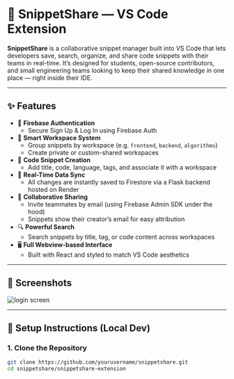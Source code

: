 # 🧩 SnippetShare — VS Code Extension

**SnippetShare** is a collaborative snippet manager built into VS Code that lets developers save, search, organize, and share code snippets with their teams in real-time. It’s designed for students, open-source contributors, and small engineering teams looking to keep their shared knowledge in one place — right inside their IDE.

---

## ✨ Features

- 🔐 **Firebase Authentication**
  - Secure Sign Up & Log In using Firebase Auth
- 🧠 **Smart Workspace System**
  - Group snippets by workspace (e.g. `frontend`, `backend`, `algorithms`)
  - Create private or custom-shared workspaces
- 📝 **Code Snippet Creation**
  - Add title, code, language, tags, and associate it with a workspace
- 🔄 **Real-Time Data Sync**
  - All changes are instantly saved to Firestore via a Flask backend hosted on Render
- 👥 **Collaborative Sharing**
  - Invite teammates by email (using Firebase Admin SDK under the hood)
  - Snippets show their creator’s email for easy attribution
- 🔍 **Powerful Search**
  - Search snippets by title, tag, or code content across workspaces
- 🖥️ **Full Webview-based Interface**
  - Built with React and styled to match VS Code aesthetics

---

## 📸 Screenshots

![login screen](~/Downloads/snippetshare-auth.JPEG "Login Screen")

---

## 🔧 Setup Instructions (Local Dev)

### 1. Clone the Repository

```bash
git clone https://github.com/yourusername/snippetshare.git
cd snippetshare/snippetshare-extension
```

